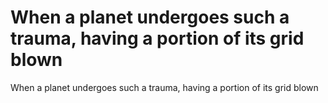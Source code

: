 # When a planet undergoes such a trauma, having a portion of its grid blown

When a planet undergoes such a trauma, having a portion of its grid blown